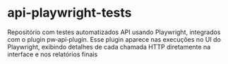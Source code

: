 # api-playwright-tests
Repositório com testes automatizados API usando Playwright, integrados com o plugin pw‑api‑plugin. Esse plugin aparece nas execuções no UI do Playwright, exibindo detalhes de cada chamada HTTP diretamente na interface e nos relatórios finais
